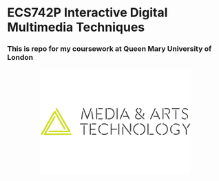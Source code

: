 # ECS742P Interactive Digital Multimedia Techniques 


### This is repo for my coursework at Queen Mary University of London 

<p align="center">
  <img src="https://github.com/Yifan-FENG/interactivedmt-qmul/blob/main/MAT%20Logos/MATlogo-white.png" width="350">
</p>
